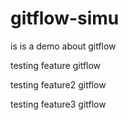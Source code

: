# gitflow-simu
is is a demo about gitflow

testing feature gitflow

testing feature2 gitflow


testing feature3 gitflow
